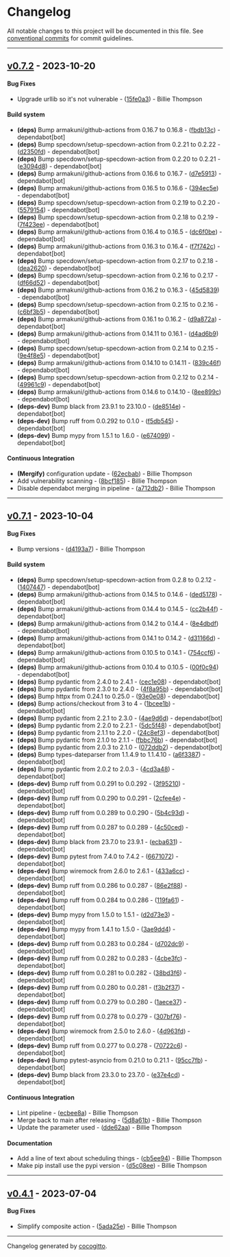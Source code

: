 # Changelog
All notable changes to this project will be documented in this file. See [conventional commits](https://www.conventionalcommits.org/) for commit guidelines.

- - -
## [v0.7.2](https://github.com/armakuni/carbon-guard/compare/v0.7.1..v0.7.2) - 2023-10-20
#### Bug Fixes
- Upgrade urllib so it's not vulnerable - ([15fe0a3](https://github.com/armakuni/carbon-guard/commit/15fe0a386addbf04b574b4eddcdce48d909cf581)) - Billie Thompson
#### Build system
- **(deps)** Bump armakuni/github-actions from 0.16.7 to 0.16.8 - ([fbdb13c](https://github.com/armakuni/carbon-guard/commit/fbdb13c77a622314ebea4a275b1ae0979c348335)) - dependabot[bot]
- **(deps)** Bump specdown/setup-specdown-action from 0.2.21 to 0.2.22 - ([d2350fd](https://github.com/armakuni/carbon-guard/commit/d2350fdce0bb3b5be8d26ebef22bef41af0b3165)) - dependabot[bot]
- **(deps)** Bump specdown/setup-specdown-action from 0.2.20 to 0.2.21 - ([e3094d8](https://github.com/armakuni/carbon-guard/commit/e3094d861654db4e49064c7592fac88f293f37dc)) - dependabot[bot]
- **(deps)** Bump armakuni/github-actions from 0.16.6 to 0.16.7 - ([d7e5913](https://github.com/armakuni/carbon-guard/commit/d7e5913df72ab70d0b1313dbb96292f94b39dad3)) - dependabot[bot]
- **(deps)** Bump armakuni/github-actions from 0.16.5 to 0.16.6 - ([394ec5e](https://github.com/armakuni/carbon-guard/commit/394ec5ef82aec5ff30b07567b68f47a25b821fde)) - dependabot[bot]
- **(deps)** Bump specdown/setup-specdown-action from 0.2.19 to 0.2.20 - ([5579154](https://github.com/armakuni/carbon-guard/commit/5579154c7b54d84ccf6b3955866de08575204c3a)) - dependabot[bot]
- **(deps)** Bump specdown/setup-specdown-action from 0.2.18 to 0.2.19 - ([7f423ee](https://github.com/armakuni/carbon-guard/commit/7f423ee3068e9e601b09e373d6ed75f479f7e274)) - dependabot[bot]
- **(deps)** Bump armakuni/github-actions from 0.16.4 to 0.16.5 - ([dc6f0be](https://github.com/armakuni/carbon-guard/commit/dc6f0be0519b93d0ecc19f2bbe5e0705b91ede92)) - dependabot[bot]
- **(deps)** Bump armakuni/github-actions from 0.16.3 to 0.16.4 - ([f7f742c](https://github.com/armakuni/carbon-guard/commit/f7f742c70b5cabb29a39021c99990fd6b74591fd)) - dependabot[bot]
- **(deps)** Bump specdown/setup-specdown-action from 0.2.17 to 0.2.18 - ([dea2620](https://github.com/armakuni/carbon-guard/commit/dea26209f17def6eec78bfed66d69e78e8c2eef0)) - dependabot[bot]
- **(deps)** Bump specdown/setup-specdown-action from 0.2.16 to 0.2.17 - ([df66d52](https://github.com/armakuni/carbon-guard/commit/df66d52156fe9aa7cd1bff4994de2df3318f39fe)) - dependabot[bot]
- **(deps)** Bump armakuni/github-actions from 0.16.2 to 0.16.3 - ([45d5839](https://github.com/armakuni/carbon-guard/commit/45d5839449318fdb64185d8aa158362d9b946112)) - dependabot[bot]
- **(deps)** Bump specdown/setup-specdown-action from 0.2.15 to 0.2.16 - ([c6bf3b5](https://github.com/armakuni/carbon-guard/commit/c6bf3b59150e26056b1e9c18ef8f4277232ca11b)) - dependabot[bot]
- **(deps)** Bump armakuni/github-actions from 0.16.1 to 0.16.2 - ([d9a872a](https://github.com/armakuni/carbon-guard/commit/d9a872abd5cc9fca4e89f8a015321ce760560591)) - dependabot[bot]
- **(deps)** Bump armakuni/github-actions from 0.14.11 to 0.16.1 - ([d4ad6b9](https://github.com/armakuni/carbon-guard/commit/d4ad6b9b77d2391a13de608ea82cc8ec7b838c29)) - dependabot[bot]
- **(deps)** Bump specdown/setup-specdown-action from 0.2.14 to 0.2.15 - ([9e4f8e5](https://github.com/armakuni/carbon-guard/commit/9e4f8e5999823a087a2c500159630781c3f8b540)) - dependabot[bot]
- **(deps)** Bump armakuni/github-actions from 0.14.10 to 0.14.11 - ([839c46f](https://github.com/armakuni/carbon-guard/commit/839c46f135bd065e4fada92886f7f73982cf6db1)) - dependabot[bot]
- **(deps)** Bump specdown/setup-specdown-action from 0.2.12 to 0.2.14 - ([49961c9](https://github.com/armakuni/carbon-guard/commit/49961c99c5436f6b7ba95e651ce6a8ebfc9e80a3)) - dependabot[bot]
- **(deps)** Bump armakuni/github-actions from 0.14.6 to 0.14.10 - ([8ee899c](https://github.com/armakuni/carbon-guard/commit/8ee899c629e0dd06c58c1fcc9f9de08dc72d7330)) - dependabot[bot]
- **(deps-dev)** Bump black from 23.9.1 to 23.10.0 - ([de8514e](https://github.com/armakuni/carbon-guard/commit/de8514e307af70e9969d3484c126e2ed922a1515)) - dependabot[bot]
- **(deps-dev)** Bump ruff from 0.0.292 to 0.1.0 - ([f5db545](https://github.com/armakuni/carbon-guard/commit/f5db545bd6a4f069e493fe42f143d7913c72ce05)) - dependabot[bot]
- **(deps-dev)** Bump mypy from 1.5.1 to 1.6.0 - ([e674099](https://github.com/armakuni/carbon-guard/commit/e6740992c1ac908345d6fe3ba086af202e255a14)) - dependabot[bot]
#### Continuous Integration
- **(Mergify)** configuration update - ([62ecbab](https://github.com/armakuni/carbon-guard/commit/62ecbab42b1f74bc92aa23b2acafebcdbb213006)) - Billie Thompson
- Add vulnerability scanning - ([8bcf185](https://github.com/armakuni/carbon-guard/commit/8bcf185f0f8cdfc9577d3d50906a2eacacc80b4e)) - Billie Thompson
- Disable dependabot merging in pipeline - ([a712db2](https://github.com/armakuni/carbon-guard/commit/a712db269a9badafcdaa22536de1e6f56764df8f)) - Billie Thompson

- - -

## [v0.7.1](https://github.com/armakuni/carbon-guard/compare/v0.7.0..v0.7.1) - 2023-10-04
#### Bug Fixes
- Bump versions - ([d4193a7](https://github.com/armakuni/carbon-guard/commit/d4193a7854771cd8aa1528edca2bfaafca0eb286)) - Billie Thompson
#### Build system
- **(deps)** Bump specdown/setup-specdown-action from 0.2.8 to 0.2.12 - ([1407447](https://github.com/armakuni/carbon-guard/commit/1407447e1e586d07ac37b80b7f42eb36db96f1fe)) - dependabot[bot]
- **(deps)** Bump armakuni/github-actions from 0.14.5 to 0.14.6 - ([ded5178](https://github.com/armakuni/carbon-guard/commit/ded5178fff54560fd08292445ea0c25a01129de2)) - dependabot[bot]
- **(deps)** Bump armakuni/github-actions from 0.14.4 to 0.14.5 - ([cc2b44f](https://github.com/armakuni/carbon-guard/commit/cc2b44fd75bab1d7a6c3d6faf394bba5006c63aa)) - dependabot[bot]
- **(deps)** Bump armakuni/github-actions from 0.14.2 to 0.14.4 - ([8e4dbdf](https://github.com/armakuni/carbon-guard/commit/8e4dbdf1223956590b1692953d20592450f81b43)) - dependabot[bot]
- **(deps)** Bump armakuni/github-actions from 0.14.1 to 0.14.2 - ([d31166d](https://github.com/armakuni/carbon-guard/commit/d31166de0636ab2615ee4f9c2f5d4a36cd6aaa33)) - dependabot[bot]
- **(deps)** Bump armakuni/github-actions from 0.10.5 to 0.14.1 - ([754ccf6](https://github.com/armakuni/carbon-guard/commit/754ccf6d31080e67eb1a09ce73af64ac0748ae0c)) - dependabot[bot]
- **(deps)** Bump armakuni/github-actions from 0.10.4 to 0.10.5 - ([00f0c94](https://github.com/armakuni/carbon-guard/commit/00f0c946719c5e2c7523b336bb7db14e387fea0a)) - dependabot[bot]
- **(deps)** Bump pydantic from 2.4.0 to 2.4.1 - ([cec1e08](https://github.com/armakuni/carbon-guard/commit/cec1e082547dd020744d5149045334d8ccd99f31)) - dependabot[bot]
- **(deps)** Bump pydantic from 2.3.0 to 2.4.0 - ([4f8a95b](https://github.com/armakuni/carbon-guard/commit/4f8a95bbf91c28d97117e58d70df1ddd87e3826b)) - dependabot[bot]
- **(deps)** Bump httpx from 0.24.1 to 0.25.0 - ([93e0e08](https://github.com/armakuni/carbon-guard/commit/93e0e08ea788ca400f173fb4497efff87e6bac7b)) - dependabot[bot]
- **(deps)** Bump actions/checkout from 3 to 4 - ([1bcee1b](https://github.com/armakuni/carbon-guard/commit/1bcee1bb5fe8ab6955aa7825cf979b2319535065)) - dependabot[bot]
- **(deps)** Bump pydantic from 2.2.1 to 2.3.0 - ([4ae9d6d](https://github.com/armakuni/carbon-guard/commit/4ae9d6d57c59d384c4dfeab27c631a551eaef087)) - dependabot[bot]
- **(deps)** Bump pydantic from 2.2.0 to 2.2.1 - ([5dc5f48](https://github.com/armakuni/carbon-guard/commit/5dc5f484449a0965a6ce073b0b382a232fe5a519)) - dependabot[bot]
- **(deps)** Bump pydantic from 2.1.1 to 2.2.0 - ([24c8ef3](https://github.com/armakuni/carbon-guard/commit/24c8ef35ec397498c6ae900bc5a3cee23b03cec8)) - dependabot[bot]
- **(deps)** Bump pydantic from 2.1.0 to 2.1.1 - ([fbbc76b](https://github.com/armakuni/carbon-guard/commit/fbbc76b2c8c6632647d426c316ddbefda31976c7)) - dependabot[bot]
- **(deps)** Bump pydantic from 2.0.3 to 2.1.0 - ([072ddb2](https://github.com/armakuni/carbon-guard/commit/072ddb2f7383dd351a8e249c5b3dc8882da6de59)) - dependabot[bot]
- **(deps)** Bump types-dateparser from 1.1.4.9 to 1.1.4.10 - ([a6f3387](https://github.com/armakuni/carbon-guard/commit/a6f338751fd177de84293ab4155212c781f0f297)) - dependabot[bot]
- **(deps)** Bump pydantic from 2.0.2 to 2.0.3 - ([4cd3a48](https://github.com/armakuni/carbon-guard/commit/4cd3a4844cb5e33919925da022725265d1749010)) - dependabot[bot]
- **(deps-dev)** Bump ruff from 0.0.291 to 0.0.292 - ([3f95210](https://github.com/armakuni/carbon-guard/commit/3f95210c668b5be9a307de348ece7b2fe04d3b32)) - dependabot[bot]
- **(deps-dev)** Bump ruff from 0.0.290 to 0.0.291 - ([2cfee4e](https://github.com/armakuni/carbon-guard/commit/2cfee4e172eb52badcb2bfe2914d659800dac30b)) - dependabot[bot]
- **(deps-dev)** Bump ruff from 0.0.289 to 0.0.290 - ([5b4c93d](https://github.com/armakuni/carbon-guard/commit/5b4c93da8ea8abb7b2fd2a187a35ebb515ca8d69)) - dependabot[bot]
- **(deps-dev)** Bump ruff from 0.0.287 to 0.0.289 - ([4c50ced](https://github.com/armakuni/carbon-guard/commit/4c50cedb80d4a1e1de09bdb0d1e11b8406c1006e)) - dependabot[bot]
- **(deps-dev)** Bump black from 23.7.0 to 23.9.1 - ([ecba631](https://github.com/armakuni/carbon-guard/commit/ecba631d3b1bc46467f3f2112f1ee638c9a0f2dc)) - dependabot[bot]
- **(deps-dev)** Bump pytest from 7.4.0 to 7.4.2 - ([6671072](https://github.com/armakuni/carbon-guard/commit/66710728016dc457d1a673891f84fca1c457f59c)) - dependabot[bot]
- **(deps-dev)** Bump wiremock from 2.6.0 to 2.6.1 - ([433a6cc](https://github.com/armakuni/carbon-guard/commit/433a6ccad1f3089123bdbb800cf9bf4bb77b363f)) - dependabot[bot]
- **(deps-dev)** Bump ruff from 0.0.286 to 0.0.287 - ([86e2f88](https://github.com/armakuni/carbon-guard/commit/86e2f885dfaab1747f5e261a26195becb4c5df4c)) - dependabot[bot]
- **(deps-dev)** Bump ruff from 0.0.284 to 0.0.286 - ([119fa61](https://github.com/armakuni/carbon-guard/commit/119fa61c6684a9c1498ed45fce04eb6ff3abad26)) - dependabot[bot]
- **(deps-dev)** Bump mypy from 1.5.0 to 1.5.1 - ([d2d73e3](https://github.com/armakuni/carbon-guard/commit/d2d73e318c1b5153fddaa591f078d65c89981d3f)) - dependabot[bot]
- **(deps-dev)** Bump mypy from 1.4.1 to 1.5.0 - ([3ae9dd4](https://github.com/armakuni/carbon-guard/commit/3ae9dd43a6db0200de17aa0abafe21717d914daa)) - dependabot[bot]
- **(deps-dev)** Bump ruff from 0.0.283 to 0.0.284 - ([d702dc9](https://github.com/armakuni/carbon-guard/commit/d702dc9082e5c4a7842e22da70c9f09ec5c270e3)) - dependabot[bot]
- **(deps-dev)** Bump ruff from 0.0.282 to 0.0.283 - ([4cbe3fc](https://github.com/armakuni/carbon-guard/commit/4cbe3fc90a539827da03fb1bd4c9b786d3b0a046)) - dependabot[bot]
- **(deps-dev)** Bump ruff from 0.0.281 to 0.0.282 - ([38bd3f6](https://github.com/armakuni/carbon-guard/commit/38bd3f6afb6f144f66f0170f2cfb8d83731c43fa)) - dependabot[bot]
- **(deps-dev)** Bump ruff from 0.0.280 to 0.0.281 - ([f3b2f37](https://github.com/armakuni/carbon-guard/commit/f3b2f37076d764e9d00ec7919cb5c8d74434af1a)) - dependabot[bot]
- **(deps-dev)** Bump ruff from 0.0.279 to 0.0.280 - ([1aece37](https://github.com/armakuni/carbon-guard/commit/1aece37f07e87740595644d15515a34f01cf3f21)) - dependabot[bot]
- **(deps-dev)** Bump ruff from 0.0.278 to 0.0.279 - ([307bf76](https://github.com/armakuni/carbon-guard/commit/307bf767b0fbbacfa4b480059c9a993d52bddded)) - dependabot[bot]
- **(deps-dev)** Bump wiremock from 2.5.0 to 2.6.0 - ([4d963fd](https://github.com/armakuni/carbon-guard/commit/4d963fdee3be9709926d157a8ac6c086b8167672)) - dependabot[bot]
- **(deps-dev)** Bump ruff from 0.0.277 to 0.0.278 - ([70722c6](https://github.com/armakuni/carbon-guard/commit/70722c6fde1a377f3cc0534195c297132f7cf519)) - dependabot[bot]
- **(deps-dev)** Bump pytest-asyncio from 0.21.0 to 0.21.1 - ([95cc7fb](https://github.com/armakuni/carbon-guard/commit/95cc7fbd51cc1e78dc83ffedccbbb8b22dd70120)) - dependabot[bot]
- **(deps-dev)** Bump black from 23.3.0 to 23.7.0 - ([e37e4cd](https://github.com/armakuni/carbon-guard/commit/e37e4cd67ea3ef94469a482f6112fdf9d295a498)) - dependabot[bot]
#### Continuous Integration
- Lint pipeline - ([ecbee8a](https://github.com/armakuni/carbon-guard/commit/ecbee8a37c9512dd9da50a95a651cb0800aa01e5)) - Billie Thompson
- Merge back to main after releasing - ([5d8a61b](https://github.com/armakuni/carbon-guard/commit/5d8a61b4b9d14e57fc853fd240e8a0cb96873966)) - Billie Thompson
- Update the parameter used - ([dde62aa](https://github.com/armakuni/carbon-guard/commit/dde62aa3431636b288bc42ca1e984324bd63ba60)) - Billie Thompson
#### Documentation
- Add a line of text about scheduling things - ([cb5ee94](https://github.com/armakuni/carbon-guard/commit/cb5ee94e50664b3db609d739de9fa78f636ed0ac)) - Billie Thompson
- Make pip install use the pypi version - ([d5c08ee](https://github.com/armakuni/carbon-guard/commit/d5c08ee5705a29bc8725931df4fc7d93b266779b)) - Billie Thompson

- - -

## [v0.4.1](https://github.com/armakuni/is-it-green-yet/compare/v0.4.0..v0.4.1) - 2023-07-04
#### Bug Fixes
- Simplify composite action - ([5ada25e](https://github.com/armakuni/is-it-green-yet/commit/5ada25e7cad97f1ac9698948032f7053f78ae4e0)) - Billie Thompson

- - -

Changelog generated by [cocogitto](https://github.com/cocogitto/cocogitto).